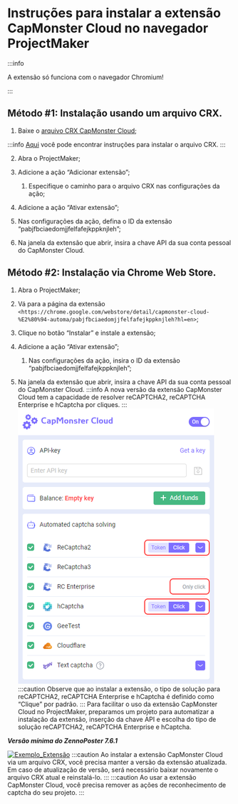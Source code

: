 ﻿---
sidebar_position: 4
sidebar_label: Instruções para instalar a extensão no navegador ProjectMaker
---

# Instruções para instalar a extensão CapMonster Cloud no navegador ProjectMaker

:::info

A extensão só funciona com o navegador Chromium!

:::

## Método #1: Instalação usando um arquivo CRX.
1. Baixe o [arquivo CRX CapMonster Cloud](https://chrome.google.com/webstore/detail/capmonster-cloud-%E2%80%94-automa/pabjfbciaedomjjfelfafejkppknjleh?hl=en);

:::info
[Aqui](https://zennolab.atlassian.net/wiki/spaces/RU/pages/2081423361#%D0%9A%D0%B0%D0%BA-%D1%81%D0%BA%D0%B0%D1%87%D0%B0%D1%82%D1%8C-crx-%D1%84%D0%B0%D0%B9%D0%BB-%D1%80%D0%B0%D1%81%D1%88%D0%B8%D1%80%D0%B5%D0%BD%D0%B8%D1%8F) você pode encontrar instruções para instalar o arquivo CRX.
:::

2. Abra o ProjectMaker;

3. Adicione a ação “Adicionar extensão”;

    1. Especifique o caminho para o arquivo CRX nas configurações da ação;

4. Adicione a ação “Ativar extensão”;

5. Nas configurações da ação, defina o ID da extensão “pabjfbciaedomjjfelfafejkppknjleh”;

6. Na janela da extensão que abrir, insira a chave API da sua conta pessoal do CapMonster Cloud.
## Método #2: Instalação via Chrome Web Store.
1. Abra o ProjectMaker;
2. Vá para a página da extensão `<https://chrome.google.com/webstore/detail/capmonster-cloud-%E2%80%94-automa/pabjfbciaedomjjfelfafejkppknjleh?hl=en>`;
3. Clique no botão “Instalar” e instale a extensão;
4. Adicione a ação “Ativar extensão”;

    1. Nas configurações da ação, insira o ID da extensão “pabjfbciaedomjjfelfafejkppknjleh”;

5. Na janela da extensão que abrir, insira a chave API da sua conta pessoal do CapMonster Cloud.
:::info
A nova versão da extensão CapMonster Cloud tem a capacidade de resolver reCAPTCHA2, reCAPTCHA Enterprise e hCaptcha por cliques.
:::
![](./images/install-instruction/ext.png) 
:::caution
Observe que ao instalar a extensão, o tipo de solução para reCAPTCHA2, reCAPTCHA Enterprise e hCaptcha é definido como “Clique” por padrão.
:::
Para facilitar o uso da extensão CapMonster Cloud no ProjectMaker, preparamos um projeto para automatizar a instalação da extensão, inserção da chave API e escolha do tipo de solução reCAPTCHA2, reCAPTCHA Enterprise e hCaptcha.

***Versão mínima do ZennoPoster 7.6.1***

[![Exemplo_Extensão](./images/install-instruction/Aspose.Words.d33c25f1-0d68-4361-bcfb-da50f3892df4.002.png)](https://drive.google.com/file/d/1eOv1wXnjf202yDavB4051-XFM7vUGiGN/view?usp=sharing)
:::caution
Ao instalar a extensão CapMonster Cloud via um arquivo CRX, você precisa manter a versão da extensão atualizada. Em caso de atualização de versão, será necessário baixar novamente o arquivo CRX atual e reinstalá-lo.
:::
:::caution
Ao usar a extensão CapMonster Cloud, você precisa remover as ações de reconhecimento de captcha do seu projeto.
:::